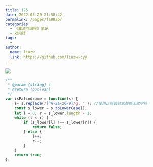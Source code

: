 ```yaml
---
title: 125
date: 2022-05-20 21:58:42
permalink: /pages/fa08ab/
categories:
  - 《算法与编程》笔记
  - 双指针
tags:
  -
author:
  name: liuzw
  link: https://github.com/liuzw-cyy
---
```

![](https://cdn.jsdelivr.net/gh/liuzw-cyy/images/img/20220320151910.png)

```js
/**
 * @param {string} s
 * @return {boolean}
 */
var isPalindrome = function(s) {
    s= s.replace(/[^A-Za-z0-9]/g, ''); //使用正则表达式替换无效字符
    const s_lower = s.toLowerCase();
    let l = 0, r = s_lower.length - 1;
    while (l < r) {
        if (s_lower[l] !== s_lower[r]) {
            return false;
        } else {
            l++;
            r--;
        }
    }
    return true;
};
```